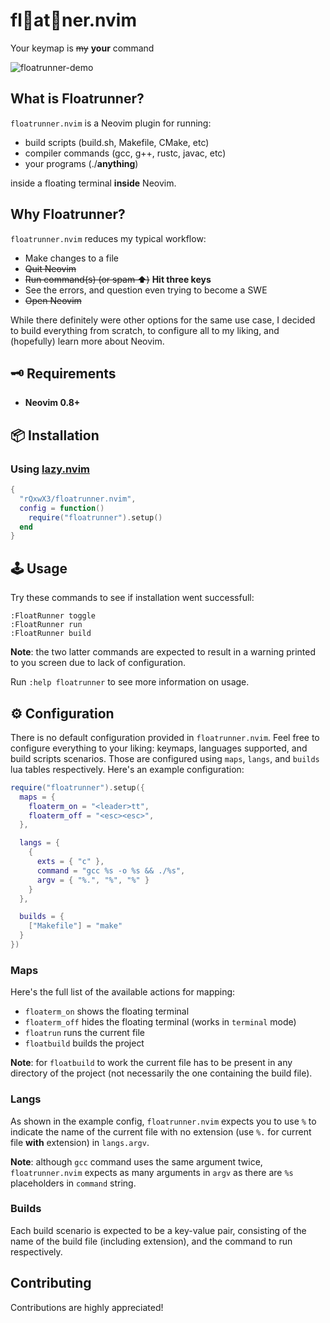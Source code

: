 # fl🎈at👟ner.nvim
Your keymap is ~~my~~ **your** command


![floatrunner-demo](https://github.com/user-attachments/assets/72a0aabd-5a55-48d5-89ee-7f0d3bd04c78)



## What is Floatrunner?
```floatrunner.nvim``` is a Neovim plugin for running:
- build scripts (build.sh, Makefile, CMake, etc)
- compiler commands (gcc, g++, rustc, javac, etc)
- your programs (./**anything**)

inside a floating terminal **inside** Neovim.

## Why Floatrunner?
```floatrunner.nvim``` reduces my typical workflow:
- Make changes to a file
- ~~Quit Neovim~~
- ~~Run command(s) (or spam ⬆️)~~ **Hit three keys**
- See the errors, and question even trying to become a SWE
- ~~Open Neovim~~

While there definitely were other options for the same use case, I decided to build everything from scratch, to configure all to my liking, and (hopefully) learn more about Neovim.

## 🗝 Requirements

- **Neovim 0.8+**

## 📦 Installation

### Using [lazy.nvim](https://github.com/folke/lazy.nvim)

```lua
{
  "rQxwX3/floatrunner.nvim",
  config = function()
    require("floatrunner").setup()
  end
}
```

## 🕹️ Usage
Try these commands to see if installation went successfull:
```
:FloatRunner toggle
:FloatRunner run
:FloatRunner build
```
**Note**: the two latter commands are expected to result in a warning printed to you screen due to lack of configuration.

Run ```:help floatrunner``` to see more information on usage.

## ⚙️ Configuration

There is no default configuration provided in ```floatrunner.nvim```. Feel free to configure everything to your liking: keymaps, languages supported, and build scripts scenarios. Those are configured using ```maps```, ```langs```, and ```builds``` lua tables respectively. Here's an example configuration:

```lua
require("floatrunner").setup({
  maps = {
    floaterm_on = "<leader>tt",
    floaterm_off = "<esc><esc>",
  },

  langs = {
    {
      exts = { "c" },
      command = "gcc %s -o %s && ./%s",
      argv = { "%.", "%", "%" }
    }
  },

  builds = {
    ["Makefile"] = "make"
  }
})
```
### Maps
Here's the full list of the available actions for mapping:
- ```floaterm_on``` shows the floating terminal
- ```floaterm_off``` hides the floating terminal (works in ```terminal``` mode)
- ```floatrun``` runs the current file
- ```floatbuild``` builds the project

**Note**: for ```floatbuild``` to work the current file has to be present in any directory of the project (not necessarily the one containing the build file).

### Langs
As shown in the example config, ```floatrunner.nvim``` expects you to use ```%``` to indicate the name of the current file with no extension (use ```%.``` for current file **with** extension) in ```langs.argv```.

**Note**: although ```gcc``` command uses the same argument twice, ```floatrunner.nvim``` expects as many arguments in ```argv``` as there are ```%s``` placeholders in ```command``` string.

### Builds
Each build scenario is expected to be a key-value pair, consisting of the name of the build file (including extension), and the command to run respectively.

## Contributing
Contributions are highly appreciated!
